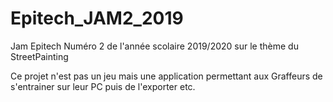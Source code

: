 # Epitech_JAM2_2019
Jam Epitech Numéro 2 de l'année scolaire 2019/2020 sur le thème du StreetPainting

Ce projet n'est pas un jeu mais une application permettant aux Graffeurs de s'entrainer sur leur PC puis de l'exporter etc.
